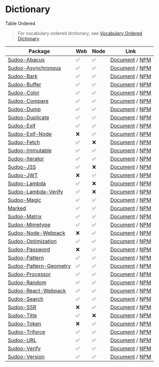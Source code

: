 # Dictionary

Table Ordered

> For vocabulary ordered dictionary, see [Vocabulary Ordered Dictionary](./vocabulary).

| Package                                                                  | Web | Node | Link                                                                                         |
| ------------------------------------------------------------------------ | --- | ---- | -------------------------------------------------------------------------------------------- |
| [Sudoo-Abacus](//github.com/SudoDotDog/Sudoo-Abacus)                     | ✅   | ✅    | [Document](//abacus.sudo.dog) / [NPM](//npmjs.com/package/@sudoo/abacus)                     |
| [Sudoo-Asynchronous](//github.com/SudoDotDog/Sudoo-Asynchronous)         | ✅   | ✅    | [Document](//asynchronous.sudo.dog) / [NPM](//npmjs.com/package/@sudoo/asynchronous)         |
| [Sudoo-Bark](//github.com/SudoDotDog/Sudoo-Bark)                         | ✅   | ✅    | [Document](//bark.sudo.dog) / [NPM](//npmjs.com/package/@sudoo/bark)                         |
| [Sudoo-Buffer](//github.com/SudoDotDog/Sudoo-Buffer)                     | ✅   | ✅    | [Document](//buffer.sudo.dog) / [NPM](//npmjs.com/package/@sudoo/buffer)                     |
| [Sudoo-Color](//github.com/SudoDotDog/Sudoo-Color)                       | ✅   | ✅    | [Document](//color.sudo.dog) / [NPM](//npmjs.com/package/@sudoo/color)                       |
| [Sudoo-Compare](//github.com/SudoDotDog/Sudoo-Compare)                   | ✅   | ✅    | [Document](//compare.sudo.dog) / [NPM](//npmjs.com/package/@sudoo/compare)                   |
| [Sudoo-Dump](//github.com/SudoDotDog/Sudoo-Dump)                         | ✅   | ✅    | [Document](//dump.sudo.dog) / [NPM](//npmjs.com/package/@sudoo/dump)                         |
| [Sudoo-Duplicate](//github.com/SudoDotDog/Sudoo-Duplicate)               | ✅   | ✅    | [Document](//duplicate.sudo.dog) / [NPM](//npmjs.com/package/@sudoo/duplicate)               |
| [Sudoo-Exif](//github.com/SudoDotDog/Sudoo-Exif)                         | ✅   | ✅    | [Document](//exif.sudo.dog) / [NPM](//npmjs.com/package/@sudoo/exif)                         |
| [Sudoo-Exif-Node](//github.com/SudoDotDog/Sudoo-Exif-Node)               | ❌   | ✅    | [Document](//exif-node.sudo.dog) / [NPM](//npmjs.com/package/@sudoo/exif-node)               |
| [Sudoo-Fetch](//github.com/SudoDotDog/Sudoo-Fetch)                       | ✅   | ❌    | [Document](//fetch.sudo.dog) / [NPM](//npmjs.com/package/@sudoo/fetch)                       |
| [Sudoo-Immutable](//github.com/SudoDotDog/Sudoo-Immutable)               | ✅   | ✅    | [Document](//immutable.sudo.dog) / [NPM](//npmjs.com/package/@sudoo/immutable)               |
| [Sudoo-Iterator](//github.com/SudoDotDog/Sudoo-Iterator)                 | ✅   | ✅    | [Document](//iterator.sudo.dog) / [NPM](//npmjs.com/package/@sudoo/iterator)                 |
| [Sudoo-JSS](//github.com/SudoDotDog/Sudoo-JSS)                           | ✅   | ❌    | [Document](//jss.sudo.dog) / [NPM](//npmjs.com/package/@sudoo/jss)                           |
| [Sudoo-JWT](//github.com/SudoDotDog/Sudoo-JWT)                           | ❌   | ✅    | [Document](//jwt.sudo.dog) / [NPM](//npmjs.com/package/@sudoo/jwt)                           |
| [Sudoo-Lambda](//github.com/SudoDotDog/Sudoo-Lambda)                     | ✅   | ❌    | [Document](//lambda.sudo.dog) / [NPM](//npmjs.com/package/@sudoo/lambda)                     |
| [Sudoo-Lambda-Verify](//github.com/SudoDotDog/Sudoo-Lambda-Verify)       | ✅   | ❌    | [Document](//lambda-verify.sudo.dog) / [NPM](//npmjs.com/package/@sudoo/lambda-verify)       |
| [Sudoo-Magic](//github.com/SudoDotDog/Sudoo-Magic)                       | ✅   | ✅    | [Document](//magic.sudo.dog) / [NPM](//npmjs.com/package/@sudoo/magic)                       |
| [Marked](//github.com/SudoDotDog/Marked)                                 | ✅   | ✅    | [Document](//marked.sudo.dog) / [NPM](//npmjs.com/package/@sudoo/marked)                     |
| [Sudoo-Matrix](//github.com/SudoDotDog/Sudoo-Matrix)                     | ✅   | ✅    | [Document](//matrix.sudo.dog) / [NPM](//npmjs.com/package/@sudoo/matrix)                     |
| [Sudoo-Mimetype](//github.com/SudoDotDog/Sudoo-Mimetype)                 | ✅   | ✅    | [Document](//mimetype.sudo.dog) / [NPM](//npmjs.com/package/@sudoo/mimetype)                 |
| [Sudoo-Node-Webpack](//github.com/SudoDotDog/Sudoo-Node-Webpack)         | ❌   | ✅    | [Document](//node-webpack.sudo.dog) / [NPM](//npmjs.com/package/@sudoo/webpack-node)         |
| [Sudoo-Optimization](//github.com/SudoDotDog/Sudoo-Optimization)         | ✅   | ✅    | [Document](//optimization.sudo.dog) / [NPM](//npmjs.com/package/@sudoo/optimization)         |
| [Sudoo-Password](//github.com/SudoDotDog/Sudoo-Password)                 | ❌   | ✅    | [Document](//password.sudo.dog) / [NPM](//npmjs.com/package/@sudoo/password)                 |
| [Sudoo-Pattern](//github.com/SudoDotDog/Sudoo-Pattern)                   | ✅   | ✅    | [Document](//pattern.sudo.dog) / [NPM](//npmjs.com/package/@sudoo/pattern)                   |
| [Sudoo-Pattern-Geometry](//github.com/SudoDotDog/Sudoo-Pattern-Geometry) | ✅   | ✅    | [Document](//pattern-geometry.sudo.dog) / [NPM](//npmjs.com/package/@sudoo/pattern-geometry) |
| [Sudoo-Processor](//github.com/SudoDotDog/Sudoo-Processor)               | ✅   | ✅    | [Document](//processor.sudo.dog) / [NPM](//npmjs.com/package/@sudoo/processor)               |
| [Sudoo-Random](//github.com/SudoDotDog/Sudoo-Random)                     | ✅   | ✅    | [Document](//random.sudo.dog) / [NPM](//npmjs.com/package/@sudoo/random)                     |
| [Sudoo-React-Webpack](//github.com/SudoDotDog/Sudoo-React-Webpack)       | ✅   | ✅    | [Document](//react-webpack.sudo.dog) / [NPM](//npmjs.com/package/@sudoo/webpack-react)       |
| [Sudoo-Search](//github.com/SudoDotDog/Sudoo-Search)                     | ✅   | ✅    | [Document](//search.sudo.dog) / [NPM](//npmjs.com/package/@sudoo/search)                     |
| [Sudoo-SSR](//github.com/SudoDotDog/Sudoo-SSR)                           | ❌   | ✅    | [Document](//ssr.sudo.dog) / [NPM](//npmjs.com/package/@sudoo/ssr)                           |
| [Sudoo-Title](//github.com/SudoDotDog/Sudoo-Title)                       | ✅   | ❌    | [Document](//title.sudo.dog) / [NPM](//npmjs.com/package/@sudoo/title)                       |
| [Sudoo-Token](//github.com/SudoDotDog/Sudoo-Token)                       | ❌   | ✅    | [Document](//token.sudo.dog) / [NPM](//npmjs.com/package/@sudoo/token)                       |
| [Sudoo-Triforce](//github.com/SudoDotDog/Sudoo-Triforce)                 | ✅   | ✅    | [Document](//triforce.sudo.dog) / [NPM](//npmjs.com/package/@sudoo/triforce)                 |
| [Sudoo-URL](//github.com/SudoDotDog/Sudoo-URL)                           | ✅   | ✅    | [Document](//url.sudo.dog) / [NPM](//npmjs.com/package/@sudoo/url)                           |
| [Sudoo-Verify](//github.com/SudoDotDog/Sudoo-Verify)                     | ✅   | ✅    | [Document](//verify.sudo.dog) / [NPM](//npmjs.com/package/@sudoo/verify)                     |
| [Sudoo-Version](//github.com/SudoDotDog/Sudoo-Version)                   | ✅   | ✅    | [Document](//version.sudo.dog) / [NPM](//npmjs.com/package/@sudoo/version)                   |
